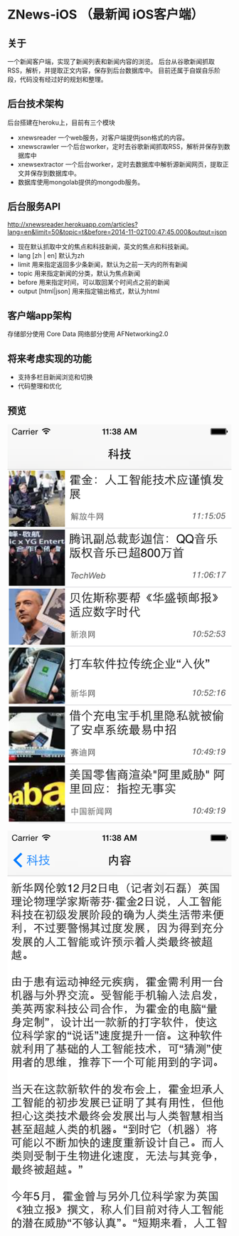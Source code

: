 ZNews-iOS （最新闻 iOS客户端）
=========
关于
---------
一个新闻客户端，实现了新闻列表和新闻内容的浏览。
后台从谷歌新闻抓取RSS，解析，并提取正文内容，保存到后台数据库中。
目前还属于自娱自乐阶段，代码没有经过好的规划和整理。


后台技术架构
---------
后台搭建在heroku上，目前有三个模块
* xnewsreader    一个web服务，对客户端提供json格式的内容。
* xnewscrawler   一个后台worker，定时去谷歌新闻抓取RSS，解析并保存到数据库中
* xnewsextractor 一个后台worker，定时去数据库中解析源新闻网页，提取正文并保存到数据库中。
* 数据库使用mongolab提供的mongodb服务。

后台服务API
----------
http://xnewsreader.herokuapp.com/articles?lang=en&limit=50&topic=t&before=2014-11-02T00:47:45.000&output=json
* 现在默认抓取中文的焦点和科技新闻，英文的焦点和科技新闻。
* lang  [zh | en] 默认为zh 
* limit 用来指定返回多少条新闻，默认为之前一天内的所有新闻
* topic 用来指定新闻的分类，默认为焦点新闻
* before 用来指定时间，可以取回某个时间点之前的新闻
* output [html|json] 用来指定输出格式，默认为html

客户端app架构
----------
存储部分使用 Core Data
网络部分使用 AFNetworking2.0

将来考虑实现的功能
-----------
* 支持多栏目新闻浏览和切换
* 代码整理和优化

预览
----------
![github](https://raw.githubusercontent.com/FrankZheng/ZNews-iOS/master/screenshots/1.png "github")

![github](https://raw.githubusercontent.com/FrankZheng/ZNews-iOS/master/screenshots/2.png "github")




